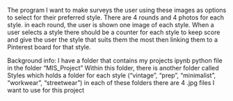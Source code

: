 The program I want to make surveys the user using these images as options to select for their 
preferred style. There are 4 rounds and 4 photos for each style. in each round, the user is 
shown one image of each style. When a user selects a style there should be a counter for each
style to keep score and give the user the style that suits them the most then linking them to a 
Pinterest board for that style. 

Background info: 
I have a folder that contains my projects ipynb python file in the folder “MIS_Project”
Within this folder, there is another folder called Styles which holds a folder for each style 
(“vintage”, “prep”, “minimalist”, “workwear”, “streetwear”) in each of these folders there are 
4 .jpg files I want to use for this project

